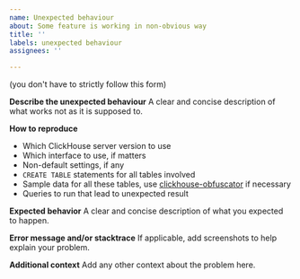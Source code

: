 ```yaml
---
name: Unexpected behaviour
about: Some feature is working in non-obvious way
title: ''
labels: unexpected behaviour
assignees: ''

---
```


(you don't have to strictly follow this form)

**Describe the unexpected behaviour**
A clear and concise description of what works not as it is supposed to.

**How to reproduce**
* Which ClickHouse server version to use
* Which interface to use, if matters
* Non-default settings, if any
* `CREATE TABLE` statements for all tables involved
* Sample data for all these tables, use [clickhouse-obfuscator](https://github.com/ClickHouse/ClickHouse/blob/master/programs/obfuscator/Obfuscator.cpp#L42-L80) if necessary
* Queries to run that lead to unexpected result

**Expected behavior**
A clear and concise description of what you expected to happen.

**Error message and/or stacktrace**
If applicable, add screenshots to help explain your problem.

**Additional context**
Add any other context about the problem here.
